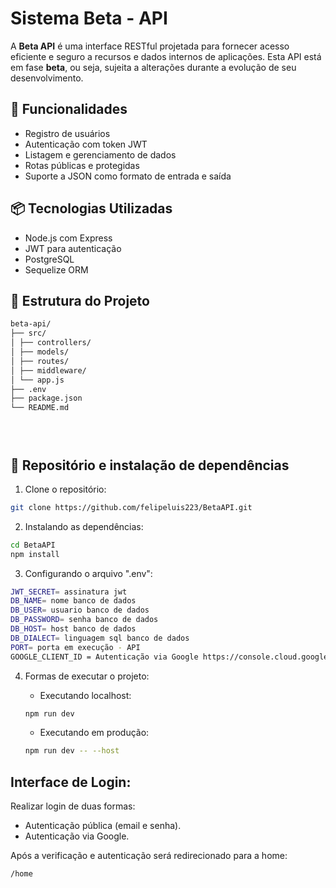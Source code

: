 # Sistema Beta - API

A **Beta API** é uma interface RESTful projetada para fornecer acesso eficiente e seguro a recursos e dados internos de aplicações. Esta API está em fase **beta**, ou seja, sujeita a alterações durante a evolução de seu desenvolvimento.

## 🚀 Funcionalidades

- Registro de usuários
- Autenticação com token JWT
- Listagem e gerenciamento de dados
- Rotas públicas e protegidas
- Suporte a JSON como formato de entrada e saída

## 📦 Tecnologias Utilizadas

- Node.js com Express
- JWT para autenticação
- PostgreSQL
- Sequelize ORM

## 📂 Estrutura do Projeto
```bash
beta-api/
├── src/
│ ├── controllers/
│ ├── models/
│ ├── routes/
│ ├── middleware/
│ └── app.js
├── .env
├── package.json
└── README.md





```




## 🔧 Repositório e instalação de dependências

1. Clone o repositório:

```bash
git clone https://github.com/felipeluis223/BetaAPI.git
```

2. Instalando as dependências:

```bash
cd BetaAPI
npm install
```

3. Configurando o arquivo ".env":
```bash
JWT_SECRET= assinatura jwt
DB_NAME= nome banco de dados
DB_USER= usuario banco de dados
DB_PASSWORD= senha banco de dados
DB_HOST= host banco de dados
DB_DIALECT= linguagem sql banco de dados
PORT= porta em execução - API
GOOGLE_CLIENT_ID = Autenticação via Google https://console.cloud.google.com/
```

4. Formas de executar o projeto:
    - Executando localhost:
    ```bash
    npm run dev 
    ```

    - Executando em produção:
    ```bash
    npm run dev -- --host
    ```

## Interface de Login:
Realizar login de duas formas: 
- Autenticação pública (email e senha).
- Autenticação via Google.

Após a verificação e autenticação será redirecionado para a home:
```bash
/home
```
